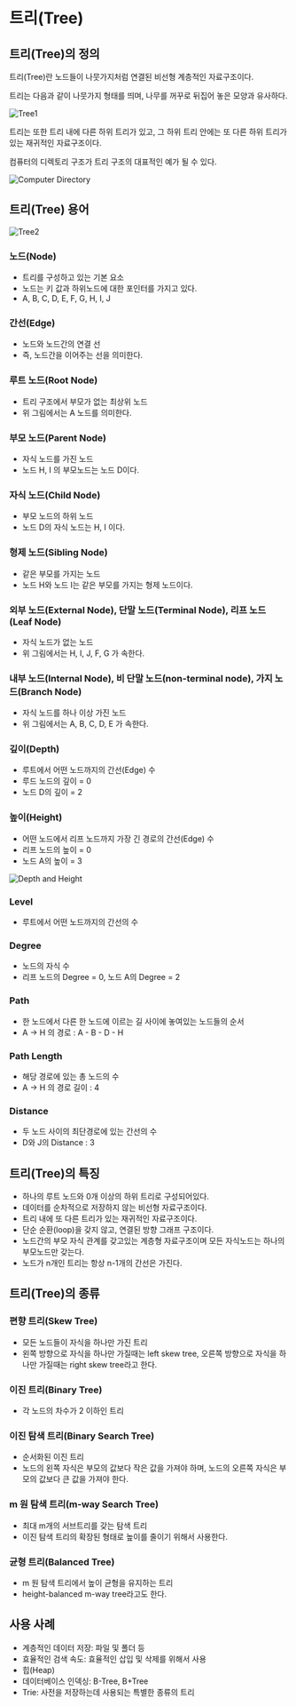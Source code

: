 # 트리(Tree)

## 트리(Tree)의 정의

트리(Tree)란 노드들이 나뭇가지처럼 연결된 비선형 계층적인 자료구조이다.

트리는 다음과 같이 나뭇가지 형태를 띄며, 나무를 꺼꾸로 뒤집어 놓은 모양과 유사하다.

![Tree1](./images/tree1.png)

트리는 또한 트리 내에 다른 하위 트리가 있고, 그 하위 트리 안에는 또 다른 하위 트리가 있는 재귀적인 자료구조이다.

컴퓨터의 디렉토리 구조가 트리 구조의 대표적인 예가 될 수 있다.

![Computer Directory](./images/directory.png)

## 트리(Tree) 용어

![Tree2](./images/tree2.png)

### 노드(Node)

- 트리를 구성하고 있는 기본 요소
- 노드는 키 값과 하위노드에 대한 포인터를 가지고 있다.
- A, B, C, D, E, F, G, H, I, J

### 간선(Edge)

- 노드와 노드간의 연결 선
- 즉, 노드간을 이어주는 선을 의미한다.

### 루트 노드(Root Node)

- 트리 구조에서 부모가 없는 최상위 노드
- 위 그림에서는 A 노드를 의미한다.

### 부모 노드(Parent Node)

- 자식 노드를 가진 노드
- 노드 H, I 의 부모노드는 노드 D이다.

### 자식 노드(Child Node)

- 부모 노드의 하위 노드
- 노드 D의 자식 노드는 H, I 이다.

### 형제 노드(Sibling Node)

- 같은 부모를 가지는 노드
- 노드 H와 노드 I는 같은 부모를 가지는 형제 노드이다.

### 외부 노드(External Node), 단말 노드(Terminal Node), 리프 노드(Leaf Node)

- 자식 노드가 없는 노드
- 위 그림에서는 H, I, J, F, G 가 속한다.

### 내부 노드(Internal Node), 비 단말 노드(non-terminal node), 가지 노드(Branch Node)

- 자식 노드를 하나 이상 가진 노드
- 위 그림에서는 A, B, C, D, E 가 속한다.

### 깊이(Depth)

- 루트에서 어떤 노드까지의 간선(Edge) 수
- 루드 노드의 깊이 = 0
- 노드 D의 깊이 = 2

### 높이(Height)

- 어떤 노드에서 리프 노드까지 가장 긴 경로의 간선(Edge) 수
- 리프 노드의 높이 = 0
- 노드 A의 높이 = 3

![Depth and Height](./images/depth_height.png)

### Level

- 루트에서 어떤 노드까지의 간선의 수

### Degree

- 노드의 자식 수
- 리프 노드의 Degree = 0, 노드 A의 Degree = 2

### Path

- 한 노드에서 다른 한 노드에 이르는 길 사이에 놓여있는 노드들의 순서
- A -> H 의 경로 : A - B - D - H

### Path Length

- 해당 경로에 있는 총 노드의 수
- A -> H 의 경로 길이 : 4

### Distance

- 두 노드 사이의 최단경로에 있는 간선의 수
- D와 J의 Distance : 3

## 트리(Tree)의 특징

- 하나의 루트 노드와 0개 이상의 하위 트리로 구성되어있다.
- 데이터를 순차적으로 저장하지 않는 비선형 자료구조이다.
- 트리 내에 또 다른 트리가 있는 재귀적인 자료구조이다.
- 단순 순환(loop)을 갖지 않고, 연결된 방향 그래프 구조이다.
- 노드간의 부모 자식 관계를 갖고있는 계층형 자료구조이며 모든 자식노드는 하나의 부모노드만 갖는다.
- 노드가 n개인 트리는 항상 n-1개의 간선은 가진다.

## 트리(Tree)의 종류

### 편향 트리(Skew Tree)

- 모든 노드들이 자식을 하나만 가진 트리
- 왼쪽 방향으로 자식을 하나만 가질때는 left skew tree, 오른쪽 방향으로 자식을 하나만 가질때는 right skew tree라고 한다.

### 이진 트리(Binary Tree)

- 각 노드의 차수가 2 이하인 트리

### 이진 탐색 트리(Binary Search Tree)

- 순서화된 이진 트리
- 노드의 왼쪽 자식은 부모의 값보다 작은 값을 가져야 하며, 노드의 오른쪽 자식은 부모의 값보다 큰 값을 가져야 한다.

### m 원 탐색 트리(m-way Search Tree)

- 최대 m개의 서브트리를 갖는 탐색 트리
- 이진 탐색 트리의 확장된 형태로 높이를 줄이기 위해서 사용한다.

### 균형 트리(Balanced Tree)

- m 원 탐색 트리에서 높이 균형을 유지하는 트리
- height-balanced m-way tree라고도 한다.

## 사용 사례

- 계층적인 데이터 저장: 파일 및 폴더 등
- 효율적인 검색 속도: 효율적인 삽입 및 삭제를 위해서 사용
- 힙(Heap)
- 데이터베이스 인덱싱: B-Tree, B+Tree
- Trie: 사전을 저장하는데 사용되는 특별한 종류의 트리
